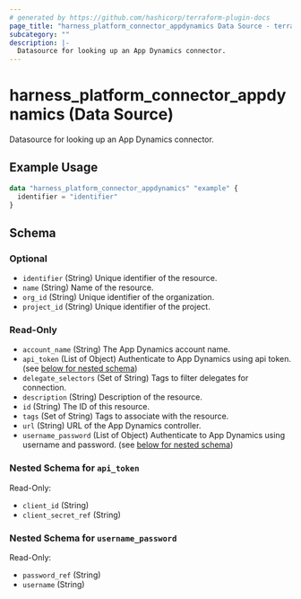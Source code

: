 ```yaml
---
# generated by https://github.com/hashicorp/terraform-plugin-docs
page_title: "harness_platform_connector_appdynamics Data Source - terraform-provider-harness"
subcategory: ""
description: |-
  Datasource for looking up an App Dynamics connector.
---
```


# harness_platform_connector_appdynamics (Data Source)

Datasource for looking up an App Dynamics connector.

## Example Usage

```terraform
data "harness_platform_connector_appdynamics" "example" {
  identifier = "identifier"
}
```

<!-- schema generated by tfplugindocs -->
## Schema

### Optional

- `identifier` (String) Unique identifier of the resource.
- `name` (String) Name of the resource.
- `org_id` (String) Unique identifier of the organization.
- `project_id` (String) Unique identifier of the project.

### Read-Only

- `account_name` (String) The App Dynamics account name.
- `api_token` (List of Object) Authenticate to App Dynamics using api token. (see [below for nested schema](#nestedatt--api_token))
- `delegate_selectors` (Set of String) Tags to filter delegates for connection.
- `description` (String) Description of the resource.
- `id` (String) The ID of this resource.
- `tags` (Set of String) Tags to associate with the resource.
- `url` (String) URL of the App Dynamics controller.
- `username_password` (List of Object) Authenticate to App Dynamics using username and password. (see [below for nested schema](#nestedatt--username_password))

<a id="nestedatt--api_token"></a>
### Nested Schema for `api_token`

Read-Only:

- `client_id` (String)
- `client_secret_ref` (String)


<a id="nestedatt--username_password"></a>
### Nested Schema for `username_password`

Read-Only:

- `password_ref` (String)
- `username` (String)


